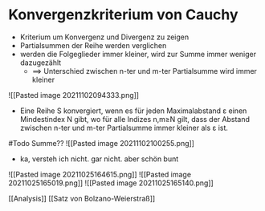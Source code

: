# Konvergenzkriterium von Cauchy
+ Kriterium um Konvergenz und Divergenz zu zeigen
+ Partialsummen der Reihe werden verglichen
+ werden die Folgeglieder immer kleiner, wird zur Summe immer weniger dazugezählt
	+ ==> Unterschied zwischen n-ter und m-ter Partialsumme wird immer kleiner
	
![[Pasted image 20211102094333.png]]
+  Eine Reihe S konvergiert, wenn es für jeden Maximalabstand ε einen Mindestindex N gibt, wo für alle Indizes n,m≥N gilt, dass der Abstand zwischen n-ter und m-ter Partialsumme immer kleiner als ε ist.

#Todo Summe??
![[Pasted image 20211102100255.png]]



+ ka, versteh ich nicht. gar nicht. aber schön bunt

![[Pasted image 20211025164615.png]]
![[Pasted image 20211025165019.png]]
![[Pasted image 20211025165140.png]]

[[Analysis]] [[Satz von Bolzano-Weierstraß]]

